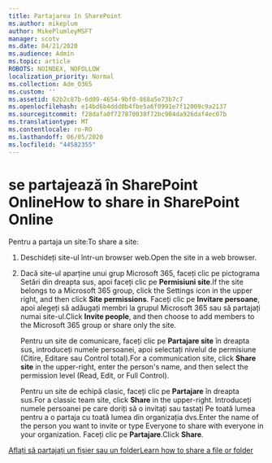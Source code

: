 ```yaml
---
title: Partajarea în SharePoint
ms.author: mikeplum
author: MikePlumleyMSFT
manager: scotv
ms.date: 04/21/2020
ms.audience: Admin
ms.topic: article
ROBOTS: NOINDEX, NOFOLLOW
localization_priority: Normal
ms.collection: Adm_O365
ms.custom: ''
ms.assetid: 62b2c87b-6d09-4654-9bf0-868a5e73b7c7
ms.openlocfilehash: e14bd6b4ddd0b4fbe5a6f0991e7f12009c9a2137
ms.sourcegitcommit: f28dafa0f727870038f72bc904da926daf4ec07b
ms.translationtype: MT
ms.contentlocale: ro-RO
ms.lasthandoff: 06/05/2020
ms.locfileid: "44582355"
---
```

# <a name="how-to-share-in-sharepoint-online"></a><span data-ttu-id="ccfc1-102">se partajează în SharePoint Online</span><span class="sxs-lookup"><span data-stu-id="ccfc1-102">How to share in SharePoint Online</span></span>

<span data-ttu-id="ccfc1-103">Pentru a partaja un site:</span><span class="sxs-lookup"><span data-stu-id="ccfc1-103">To share a site:</span></span>
  
1. <span data-ttu-id="ccfc1-104">Deschideți site-ul într-un browser web.</span><span class="sxs-lookup"><span data-stu-id="ccfc1-104">Open the site in a web browser.</span></span>
    
2. <span data-ttu-id="ccfc1-105">Dacă site-ul aparține unui grup Microsoft 365, faceți clic pe pictograma Setări din dreapta sus, apoi faceți clic pe **Permisiuni site**.</span><span class="sxs-lookup"><span data-stu-id="ccfc1-105">If the site belongs to a Microsoft 365 group, click the Settings icon in the upper right, and then click **Site permissions**.</span></span> <span data-ttu-id="ccfc1-106">Faceți clic pe **Invitare persoane**, apoi alegeți să adăugați membri la grupul Microsoft 365 sau să partajați numai site-ul.</span><span class="sxs-lookup"><span data-stu-id="ccfc1-106">Click **Invite people**, and then choose to add members to the Microsoft 365 group or share only the site.</span></span> 
    
    <span data-ttu-id="ccfc1-107">Pentru un site de comunicare, faceți clic pe **Partajare site** în dreapta sus, introduceți numele persoanei, apoi selectați nivelul de permisiune (Citire, Editare sau Control total).</span><span class="sxs-lookup"><span data-stu-id="ccfc1-107">For a communication site, click **Share site** in the upper-right, enter the person's name, and then select the permission level (Read, Edit, or Full Control).</span></span> 
    
    <span data-ttu-id="ccfc1-108">Pentru un site de echipă clasic, faceți clic pe **Partajare** în dreapta sus.</span><span class="sxs-lookup"><span data-stu-id="ccfc1-108">For a classic team site, click **Share** in the upper-right.</span></span> <span data-ttu-id="ccfc1-109">Introduceți numele persoanei pe care doriți să o invitați sau tastați Pe toată lumea pentru a o partaja cu toată lumea din organizația dvs.</span><span class="sxs-lookup"><span data-stu-id="ccfc1-109">Enter the name of the person you want to invite or type Everyone to share with everyone in your organization.</span></span> <span data-ttu-id="ccfc1-110">Faceți clic pe **Partajare**.</span><span class="sxs-lookup"><span data-stu-id="ccfc1-110">Click **Share**.</span></span>
    
[<span data-ttu-id="ccfc1-111">Aflați să partajați un fișier sau un folder</span><span class="sxs-lookup"><span data-stu-id="ccfc1-111">Learn how to share a file or folder</span></span>](https://go.microsoft.com/fwlink/?linkid=511430)
  

